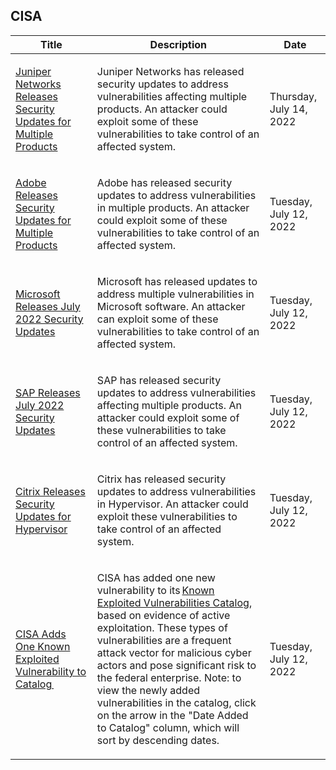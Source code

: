 ## CISA
|Title|Description|Date|
|---|---|---|
| [Juniper Networks Releases Security Updates for Multiple Products ](https://www.cisa.gov/uscert/ncas/current-activity/2022/07/14/juniper-networks-releases-security-updates-multiple-products-1) | <p>Juniper Networks has released security updates to address vulnerabilities affecting multiple products. An attacker could exploit some of these vulnerabilities to take control of an affected system. </p> | Thursday, July 14, 2022 |
| [Adobe Releases Security Updates for Multiple Products](https://www.cisa.gov/uscert/ncas/current-activity/2022/07/12/adobe-releases-security-updates-multiple-products) | <p>Adobe has released security updates to address vulnerabilities in multiple products. An attacker could exploit some of these vulnerabilities to take control of an affected system. </p> | Tuesday, July 12, 2022 |
| [Microsoft Releases July 2022 Security Updates](https://www.cisa.gov/uscert/ncas/current-activity/2022/07/12/microsoft-releases-july-2022-security-updates) | <p>Microsoft has released updates to address multiple vulnerabilities in Microsoft software. An attacker can exploit some of these vulnerabilities to take control of an affected system.</p> | Tuesday, July 12, 2022 |
| [SAP Releases July 2022 Security Updates](https://www.cisa.gov/uscert/ncas/current-activity/2022/07/12/sap-releases-july-2022-security-updates) | <p>SAP has released security updates to address vulnerabilities affecting multiple products. An attacker could exploit some of these vulnerabilities to take control of an affected system.</p> | Tuesday, July 12, 2022 |
| [Citrix Releases Security Updates for Hypervisor](https://www.cisa.gov/uscert/ncas/current-activity/2022/07/12/citrix-releases-security-updates-hypervisor) | <p>Citrix has released security updates to address vulnerabilities in Hypervisor. An attacker could exploit these vulnerabilities to take control of an affected system.</p> | Tuesday, July 12, 2022 |
| [CISA Adds One Known Exploited Vulnerability to Catalog ](https://www.cisa.gov/uscert/ncas/current-activity/2022/07/12/cisa-adds-one-known-exploited-vulnerability-catalog) | <p>CISA has added one new vulnerability to its <a href="https://www.cisa.gov/known-exploited-vulnerabilities-catalog">Known Exploited Vulnerabilities Catalog</a>, based on evidence of active exploitation. These types of vulnerabilities are a frequent attack vector for malicious cyber actors and pose significant risk to the federal enterprise. Note: to view the newly added vulnerabilities in the catalog, click on the arrow in the "Date Added to Catalog" column, which will sort by descending dates.</p> | Tuesday, July 12, 2022 |
